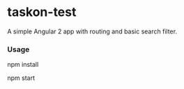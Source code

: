 # taskon-test
A simple Angular 2 app with routing and basic search filter.

### Usage

npm install 

npm start
